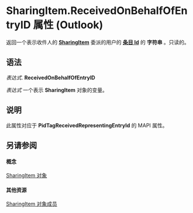 
# SharingItem.ReceivedOnBehalfOfEntryID 属性 (Outlook)

返回一个表示收件人的 **[SharingItem](63dd3451-44f3-7cc4-c6e2-7dad5835a7d2.md)** 委派的用户的 **[条目 Id](f71d384c-6e1c-f96c-1415-cf21a0c26712.md)** 的 **字符串** 。只读的。


## 语法

 _表达式_. **ReceivedOnBehalfOfEntryID**

 _表达式_ 一个表示 **SharingItem** 对象的变量。


## 说明

此属性对应于 **PidTagReceivedRepresentingEntryId** 的 MAPI 属性。


## 另请参阅


#### 概念


[SharingItem 对象](63dd3451-44f3-7cc4-c6e2-7dad5835a7d2.md)
#### 其他资源


[SharingItem 对象成员](719ad60e-2242-2c54-778f-006b61690389.md)